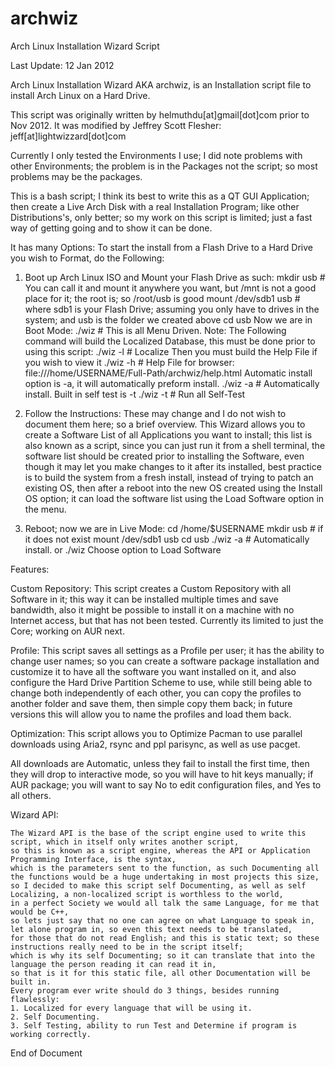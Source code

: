 archwiz
=======

Arch Linux Installation Wizard Script

Last Update: 12 Jan 2012

Arch Linux Installation Wizard AKA archwiz, is an Installation script file to install Arch Linux on a Hard Drive.

This script was originally written by helmuthdu[at]gmail[dot]com prior to Nov 2012.
It was modified by Jeffrey Scott Flesher: jeff[at]lightwizzard[dot]com

Currently I only tested the Environments I use; I did note problems with other Environments; 
the problem is in the Packages not the script; so most problems may be the packages.

This is a bash script; I think its best to write this as a QT GUI Application; 
then create a Live Arch Disk with a real Installation Program; like other Distributions's, only better; 
so my work on this script is limited; just a fast way of getting going and to show it can be done.

It has many Options:
To start the install from a Flash Drive to a Hard Drive you wish to Format, do the Following:
1.  Boot up Arch Linux ISO and Mount your Flash Drive as such:
    mkdir usb # You can call it and mount it anywhere you want, but /mnt is not a good place for it; the root is; so /root/usb is good
    mount /dev/sdb1 usb # where sdb1 is your Flash Drive; assuming you only have to drives in the system; and usb is the folder we created above
    cd usb
    Now we are in Boot Mode:
    ./wiz # This is all Menu Driven.
    Note: The Following command will build the Localized Database, this must be done prior to using this script:
    ./wiz -l # Localize
    Then you must build the Help File if you wish to view it
    ./wiz -h # Help File for browser: file:///home/USERNAME/Full-Path/archwiz/help.html
    Automatic install option is -a, it will automatically preform install.
    ./wiz -a # Automatically install.
    Built in self test is -t
    ./wiz -t # Run all Self-Test

2.  Follow the Instructions: These may change and I do not wish to document them here; so a brief overview.
    This Wizard allows you to create a Software List of all Applications you want to install; 
    this list is also known as a script, since you can just run it from a shell terminal,
    the software list should be created prior to installing the Software,
    even though it may let you make changes to it after its installed,
    best practice is to build the system from a fresh install, 
    instead of trying to patch an existing OS,
    then after a reboot into the new OS created using the Install OS option; 
    it can load the software list using the Load Software option in the menu.

3.  Reboot; now we are in Live Mode:
    cd /home/$USERNAME
    mkdir usb # if it does not exist
    mount /dev/sdb1 usb
    cd usb
    ./wiz -a # Automatically install.
    or
    ./wiz
    Choose option to Load Software
    
Features:

Custom Repository: This script creates a Custom Repository with all Software in it; 
    this way it can be installed multiple times and save bandwidth, 
    also it might be possible to install it on a machine with no Internet access,
    but that has not been tested.
    Currently its limited to just the Core; working on AUR next.

Profile: This script saves all settings as a Profile per user; it has the ability to change user names; 
    so you can create a software package installation and customize it to have all the software you want installed on it,
    and also configure the Hard Drive Partition Scheme to use, while still being able to change both independently of each other,
    you can copy the profiles to another folder and save them, then simple copy them back; in future versions this will allow
    you to name the profiles and load them back.
    
Optimization: This script allows you to Optimize Pacman to use parallel downloads using Aria2, rsync and ppl parisync, as well as use pacget.

All downloads are Automatic, unless they fail to install the first time, then they will drop to interactive mode, 
    so you will have to hit keys manually; if AUR package; you will want to say No to edit configuration files, and Yes to all others.
    
Wizard API:

    The Wizard API is the base of the script engine used to write this script, which in itself only writes another script,
    so this is known as a script engine, whereas the API or Application Programming Interface, is the syntax,
    which is the parameters sent to the function, as such Documenting all the functions would be a huge undertaking in most projects this size,
    so I decided to make this script self Documenting, as well as self Localizing, a non-localized script is worthless to the world,
    in a perfect Society we would all talk the same Language, for me that would be C++, 
    so lets just say that no one can agree on what Language to speak in, let alone program in, so even this text needs to be translated,
    for those that do not read English; and this is static text; so these instructions really need to be in the script itself;
    which is why its self Documenting; so it can translate that into the language the person reading it can read it in,
    so that is it for this static file, all other Documentation will be built in.
    Every program ever write should do 3 things, besides running flawlessly:
    1. Localized for every language that will be using it.
    2. Self Documenting.
    3. Self Testing, ability to run Test and Determine if program is working correctly.
    
End of Document
